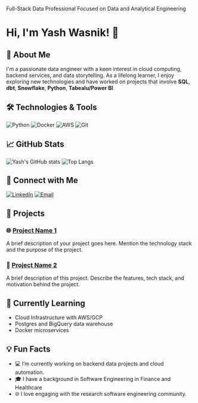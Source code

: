 Full-Stack Data Professional Focused on Data and Analytical Engineering
# Hi, I'm Yash Wasnik! 👋

## 🚀 About Me
I'm a passionate data engineer with a keen interest in cloud computing, backend services, and data storytelling. As a lifelong learner, I enjoy exploring new technologies and have worked on projects that involve **SQL**, **dbt**, **Snowflake**, **Python**, **Tabealu/Power BI**

## 🛠️ Technologies & Tools
![Python](https://img.shields.io/badge/-Python-3776AB?style=flat&logo=python&logoColor=white)
![Docker](https://img.shields.io/badge/-Docker-2496ED?style=flat&logo=docker&logoColor=white)
![AWS](https://img.shields.io/badge/-AWS-FF9900?style=flat&logo=amazon-aws&logoColor=white)
![Git](https://img.shields.io/badge/-Git-F05032?style=flat&logo=git&logoColor=white)


## 📈 GitHub Stats
![Yash's GitHub stats](https://github-readme-stats.vercel.app/api?username=yashwasnik7&show_icons=true&theme=radical)
![Top Langs](https://github-readme-stats.vercel.app/api/top-langs/?username=yashwasnik7&layout=compact&theme=radical)

## 🔗 Connect with Me
[![LinkedIn](https://img.shields.io/badge/-LinkedIn-0077B5?style=flat&logo=linkedin&logoColor=white)](https://linkedin.com/in/yashwasnik7)
[![Email](https://img.shields.io/badge/-Email-D14836?style=flat&logo=gmail&logoColor=white)](mailto:yashwasnik@example.com)

## 📂 Projects
### 🌐 [Project Name 1](https://github.com/yashwasnik7/project1)
A brief description of your project goes here. Mention the technology stack and the purpose of the project.

### 📱 [Project Name 2](https://github.com/yashwasnik7/project2)
A brief description of this project. Describe the features, tech stack, and motivation behind the project.

## 🌱 Currently Learning
- Cloud Infrastructure with AWS/GCP
- Postgres and BigQuery data warehouse
- Docker microservices 

## 💡 Fun Facts
- 💻 I’m currently working on backend data projects and cloud automation.
- 🎓 I have a background in Software Engineering in Finance and Healthcare
- 🌐 I love engaging with the research software engineering community.

